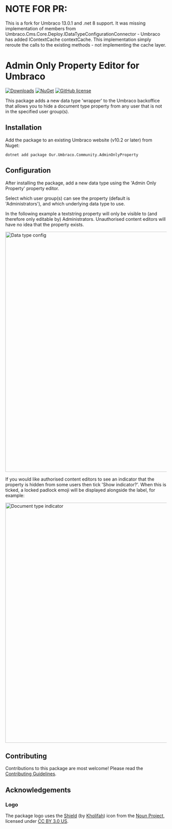 # NOTE FOR PR:
This is a fork for Umbraco 13.0.1 and .net 8 support.
It was missing implementation of members from Umbraco.Cms.Core.Deploy.IDataTypeConfigurationConnector - Umbraco has added IContextCache contextCache.
This implementation simply reroute the calls to the existing methods - not implementing the cache layer.


# Admin Only Property Editor for Umbraco

[![Downloads](https://img.shields.io/nuget/dt/Our.Umbraco.Community.AdminOnlyProperty?color=cc9900)](https://www.nuget.org/packages/Our.Umbraco.Community.AdminOnlyProperty/)
[![NuGet](https://img.shields.io/nuget/vpre/Our.Umbraco.Community.AdminOnlyProperty?color=0273B3)](https://www.nuget.org/packages/Our.Umbraco.Community.AdminOnlyProperty)
[![GitHub license](https://img.shields.io/github/license/lottepitcher/umbraco-admin-only-property?color=8AB803)](../LICENSE)

This package adds a new data type 'wrapper' to the Umbraco backoffice that allows you to hide a document type property from any user that is not in the specified user group(s).

## Installation

Add the package to an existing Umbraco website (v10.2 or later) from Nuget:

`dotnet add package Our.Umbraco.Community.AdminOnlyProperty`

## Configuration

After installing the package, add a new data type using the 'Admin Only Property' property editor.

Select which user group(s) can see the property (default is 'Administrators'), and which underlying data type to use.

In the following example a textstring property will only be visible to (and therefore only editable by) Administrators. Unauthorised content editors will have no idea that the property exists.

<img width="750" alt="Data type config" src="https://github.com/LottePitcher/umbraco-admin-only-property/blob/develop/docs/screenshots/data-type-config.png">

If you would like authorised content editors to see an indicator that the property is hidden from some users then tick 'Show indicator?'. When this is ticked, a locked padlock emoji will be displayed alongside the label, for example:

<img width="750" alt="Document type indicator" src="https://github.com/LottePitcher/umbraco-admin-only-property/blob/develop/docs/screenshots/indicator-textstring.png">

## Contributing

Contributions to this package are most welcome! Please read the [Contributing Guidelines](CONTRIBUTING.md).

## Acknowledgements

### Logo

The package logo uses the [Shield](https://thenounproject.com/icon/shield-5206781/) (by [Kholifah](https://thenounproject.com/vinadbumi/)) icon from the [Noun Project](https://thenounproject.com), licensed under [CC BY 3.0 US](https://creativecommons.org/licenses/by/3.0/us/).
